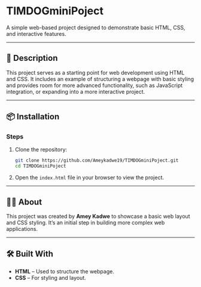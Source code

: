 # TIMDOGminiPoject

A simple web-based project designed to demonstrate basic HTML, CSS, and interactive features.

---

## 📖 Description

This project serves as a starting point for web development using HTML and CSS. It includes an example of structuring a webpage with basic styling and provides room for more advanced functionality, such as JavaScript integration, or expanding into a more interactive project.

---

## 📦 Installation

### Steps
1. Clone the repository:
   ```bash
   git clone https://github.com/Ameykadwe19/TIMDOGminiPoject.git
   cd TIMDOGminiPoject
   ```

2. Open the `index.html` file in your browser to view the project.

---

## 🧑‍💻 About

This project was created by **Amey Kadwe** to showcase a basic web layout and CSS styling. It’s an initial step in building more complex web applications.

---

## 🛠️ Built With

- **HTML** – Used to structure the webpage.
- **CSS** – For styling and layout.
